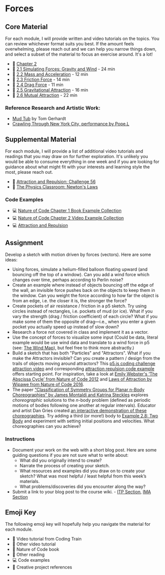 # Forces

## Core Material

For each module, I will provide written and video tutorials on the topics. You can review whichever format suits you best. If the amount feels overwhelming, please reach out and we can help you narrow things down, and select a subset of the material to focus an exercise around. It's a lot!

- 📗 [Chapter 2](https://natureofcode.com/force/)
- 🚂 [2.1 Simulating Forces: Gravity and Wind](https://thecodingtrain.com/tracks/the-nature-of-code-2/noc/2-forces/1-gravity-and-wind) - 24 min
- 🚂 [2.2 Mass and Acceleration](https://thecodingtrain.com/tracks/the-nature-of-code-2/noc/2-forces/2-mass-and-acceleration) - 12 min
- 🚂 [2.3 Friction Force](https://thecodingtrain.com/tracks/the-nature-of-code-2/noc/2-forces/3-friction-force) - 14 min
- 🚂 [2.4 Drag Force](https://thecodingtrain.com/tracks/the-nature-of-code-2/noc/2-forces/4-drag-force) - 11 min
- 🚂 [2.5 Gravitational Attraction](https://thecodingtrain.com/tracks/the-nature-of-code-2/noc/2-forces/5-gravitational-attraction) - 16 min
- 🚂 [2.6 Mutual Attraction](https://thecodingtrain.com/tracks/the-nature-of-code-2/noc/2-forces/6-mutual-attraction) - 22 min

### Reference Research and Artistic Work:

- [Mud Tub](http://tomgerhardt.com/mudtub/) by Tom Gerhardt
- [Crawling Through New York City, performance by Pope.L](https://www.newyorker.com/culture/culture-desk/crawling-through-new-york-city-with-the-artist-pope-l)

## Supplemental Material

For each module, I will provide a list of additional video tutorials and readings that you may draw on for further exploration. It's unlikely you would be able to consume everything in one week and if you are looking for guidance about what might fit with your interests and learning style the most, please reach out.

- 🚂 [Attraction and Repulsion: Challenge 56](https://thecodingtrain.com/challenges/56-attraction-and-repulsion-forces)
- 📕 [The Physics Classroom: Newton's Laws](https://www.physicsclassroom.com/Physics-Tutorial/Newton-s-Laws)

### Code Examples

- 💻 [Nature of Code Chapter 1 Book Example Collection](https://editor.p5js.org/natureofcode/collections/peF4UyTtK)
- 💻 [Nature of Code Chapter 2 Video Example Collection](https://editor.p5js.org/codingtrain/collections/ERtrjMQWe)
- 💻 [Attraction and Repulsion](https://editor.p5js.org/codingtrain/sketches/6WL2O4vq0)

## Assignment

Develop a sketch with motion driven by forces (vectors). Here are some ideas:

- Using forces, simulate a helium-filled balloon floating upward (and bouncing off the top of a window). Can you add a wind force which changes over time, perhaps according to Perlin noise?
- Create an example where instead of objects bouncing off the edge of the wall, an invisible force pushes back on the objects to keep them in the window. Can you weight the force according to how far the object is from an edge, i.e. the closer it is, the stronger the force?
- Create pockets of air resistance / friction in a p5 sketch. Try using circles instead of rectangles, i.e. pockets of mud (or ice). What if you vary the strength (drag / friction coefficient) of each circle? What if you make some of them the opposite of drag—i.e., when you enter a given pocket you actually speed up instead of slow down?
- Research a force not covered in class and implement it as a vector.
- Use the concept of forces to visualize some input (Could be data, literal example would be use wind data and translate to a wind force in p5 (see: [The Wind Map](http://hint.fm/wind/)), but feel free to think more abstractly.)
- Build a sketch that has both "Particles" and "Attractors". What if you make the Attractors invisible? Can you create a pattern / design from the trails of objects moving around attractors? This [p5.js coding challenge attraction video](https://thecodingtrain.com/challenges/56-attraction-and-repulsion-forces) and corresponding [attraction repulsion code example](https://editor.p5js.org/codingtrain/full/6WL2O4vq0) offers starting point. For inspiration, take a look at [Emily Webster's ‘The Abscissa Cycle’ from Nature of Code 2012](http://emilywebster.com/abscissa/) and [Laws of Attraction by Wipawe from Nature of Code 2016](https://wipaweeeeee.github.io/creativeCoding/lawsOfAttraction/index.html).
- The paper [“Classification of Symmetry Groups for Planar n-Body Choreographies” by James Montaldi and Katrina Steckles](https://doi.org/10.1017/fms.2013.5) explores <em>choreographic</em> solutions to the <em>n</em>-body problem (defined as periodic motions of bodies following one another at regular intervals). Educator and artist Dan Gries created [an interactive demonstration of these choreographies](https://dangries.com/rectangleworld/demos/nBody). Try adding a third (or more!) body to [Example 2.8: Two Body](https://editor.p5js.org/natureofcode/sketches/cmj37xPCM) and experiment with setting initial positions and velocities. What choreographies can you achieve?</p>

### Instructions

- Document your work on the web with a short blog post. Here are some guiding questions if you are not sure what to write about:
  - What did you originally intend to create?
  - Narrate the process of creating your sketch.
  - What resources and examples did you draw on to create your sketch? What was most helpful / least helpful from this week’s materials.
  - What problems/discoveries did you encounter along the way?
- Submit a link to your blog post to the course wiki. - [ITP Section](https://github.com/nature-of-code/noc-syllabus-S24/wiki), [IMA Section](https://github.com/lenincompres/ima-noc-2024/wiki)

## Emoji Key

The following emoji key will hopefully help you navigate the material for each module.

- 🚂 Video tutorial from Coding Train
- 🎥 Other video tutorial
- 📗 Nature of Code book
- 📕 Other reading
- 💻 Code examples
- 🎨 Creative project references
